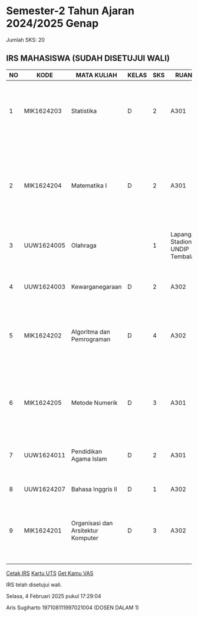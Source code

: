 # Semester-2 Tahun Ajaran 2024/2025 Genap

Jumlah SKS: 20

## IRS MAHASISWA (SUDAH DISETUJUI WALI)

| NO | KODE        | MATA KULIAH                      | KELAS | SKS | RUANG     | STATUS | NAMA DOSEN                                                                                                                                                    |
|----|-------------|-----------------------------------|-------|-----|-----------|--------|---------------------------------------------------------------------------------------------------------------------------------------------------------------|
| 1  | MIK1624203  | Statistika                        | D     | 2   | A301      | BARU   | Dr. Retno Kusumaningrum, S.Si, M.Kom.<br> Dr. Yeva Fadhilah Ashari, S.Si., M.Si.<br> Etna Vianita, S.Mat., M.Mat.                                             |
|    |             |                                   |       |     |           |        | Senin pukul 08:50-10:30                                                                                                                                      |
| 2  | MIK1624204  | Matematika I                      | D     | 2   | A301      | BARU   | Dr. Yeva Fadhilah Ashari, S.Si., M.Si.<br> Farikhin, S.Si., M.Si., Ph.D.<br> Etna Vianita, S.Mat., M.Mat.                                                     |
|    |             |                                   |       |     |           |        | Senin pukul 13:00-14:40                                                                                                                                      |
| 3  | UUW1624005  | Olahraga                          |       | 1   | Lapangan Stadion UNDIP Tembalang | BARU   | Dra. Endang Kumaidah, M.Kes.                                                                                                                   |
|    |             |                                   |       |     |           |        | Senin pukul 16:40-17:30                                                                                                                                      |
| 4  | UUW1624003  | Kewarganegaraan                   | D     | 2   | A302      | BARU   | Dr. Drs. Agus Sarono, M.H.                                                                                                                                    |
|    |             |                                   |       |     |           |        | Selasa pukul 10:40-12:20                                                                                                                                     |
| 5  | MIK1624202  | Algoritma dan Pemrograman        | D     | 4   | A302      | BARU   | Dr. Arms Puji Widodo, S.T., M.T.<br> Drs. Eko Adi Sarwoko, M.Komp.                                                                                             |
|    |             |                                   |       |     |           |        | Selasa pukul 13:00-16:20                                                                                                                                     |
| 6  | MIK1624205  | Metode Numerik                    | D     | 3   | A301      | BARU   | Priyo Sidik Sasongko, S.Si, M.Kom.<br> Prajanto Wahyu Adi, M.Kom.<br> Etna Vianita, S.Mat., M.Mat.                                                          |
|    |             |                                   |       |     |           |        | Rabu pukul 13:00-15:30                                                                                                                                       |
| 7  | UUW1624011  | Pendidikan Agama Islam            | D     | 2   | A301      | BARU   | Muhyidin, S.Ag., M.Ag., M.H.                                                                                                                               |
|    |             |                                   |       |     |           |        | Kamis pukul 15:40-17:20                                                                                                                                     |
| 8  | UUW1624207  | Bahasa Inggris II                 | D     | 1   | A302      | BARU   | Rismiyati, B.Eng, M.Cs                                                                                                                                    |
|    |             |                                   |       |     |           |        | Jumat pukul 10:40-11:30                                                                                                                                     |
| 9  | MIK1624201  | Organisasi dan Arsitektur Komputer | D     | 3   | A302      | BARU   | Dr. Sutikno, S.T., M.Cs.<br> Rismiyati, B.Eng, M.Cs                                                                                                         |
|    |             |                                   |       |     |           |        | Jumat pukul 13:00-15:30                                                                                                                                     |

[Cetak IRS](link_to_cetak_irs) [Kartu UTS](link_to_kartu_uts) [Get Kamu VAS](link_to_get_kamu_vas)

IRS telah disetujui wali.

Selasa, 4 Februari 2025 pukul 17:29:04

Aris Sugiharto 197108111997021004 (DOSEN DALAM 1)